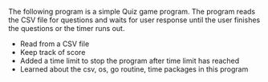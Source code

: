 The following program is a simple Quiz game program. The program reads the CSV file for questions and waits for user response until the user finishes the questions or the timer runs out. 

- Read from a CSV file
- Keep track of score
- Added a time limit to stop the program after time limit has reached
- Learned about the csv, os, go routine, time packages in this program
